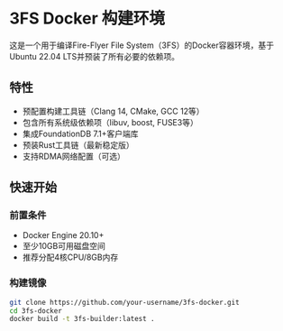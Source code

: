 # 3FS Docker 构建环境

这是一个用于编译Fire-Flyer File System（3FS）的Docker容器环境，基于Ubuntu 22.04 LTS并预装了所有必要的依赖项。

## 特性

- 预配置构建工具链（Clang 14, CMake, GCC 12等）
- 包含所有系统级依赖项（libuv, boost, FUSE3等）
- 集成FoundationDB 7.1+客户端库
- 预装Rust工具链（最新稳定版）
- 支持RDMA网络配置（可选）

## 快速开始

### 前置条件

- Docker Engine 20.10+
- 至少10GB可用磁盘空间
- 推荐分配4核CPU/8GB内存

### 构建镜像

```bash
git clone https://github.com/your-username/3fs-docker.git
cd 3fs-docker
docker build -t 3fs-builder:latest .
